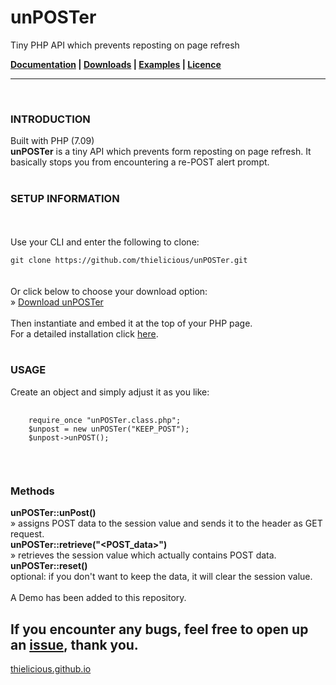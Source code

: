 <h1>unPOSTer</h1>

Tiny PHP API which prevents reposting on page refresh

<strong>[Documentation](http:thielicious.github.io/#unposter_doc) | [Downloads](http:thielicious.github.io/#unposter_dls) | [Examples](http:thielicious.github.io/#unposter_demo) | [Licence](http:thielicious.github.io/#unposter_lic)</strong>

---
<br>

<h3>INTRODUCTION</h3>

Built with PHP (7.09)<br>
<strong>unPOSTer</strong> is a tiny API which prevents form reposting on page refresh. It basically stops you from encountering a re-POST alert prompt.
<br>
<br>


<h3>SETUP INFORMATION</h3>

<SETUP TEXT>
<br>
<br>
Use your CLI and enter the following to clone:<br>
<code>
git clone https://github.com/thielicious/unPOSTer.git
</code><br>
<br>
Or click below to choose your download option:<br>
» <a href="http://thielicious.github.io/#unposter_dls">Download unPOSTer</a>
<br>
<br>
Then instantiate and embed it at the top of your PHP page.<br>
For a detailed installation click <a href="http://thielicious.github.io/#unposter_doc">here</a>.
<br>
<br>


<h3>USAGE</h3>

Create an object and simply adjust it as you like:<br>
<pre>
	<code>
	require_once "unPOSTer.class.php";
	$unpost = new unPOSTer("KEEP_POST");
	$unpost->unPOST();
	</code>
</pre>
<br>

<h3>Methods</h3>
<strong>unPOSTer::unPost()</strong><br>
» assigns POST data to the session value and sends it to the header as GET request.<br>
<strong>unPOSTer::retrieve("&lt;POST_data&gt;")</strong><br>
» retrieves the session value which actually contains POST data.<br>
<strong>unPOSTer::reset()</strong><br>
optional: if you don't want to keep the data, it will clear the session value.<br>
<br>
A Demo has been added to this repository.<br>


If you encounter any bugs, feel free to open up an <a href="https://github.com/thielicious/unPOSTer/issues">issue</a>, thank you.<br>
---
<a href="http://thielicious.github.io">thielicious.github.io</a>
